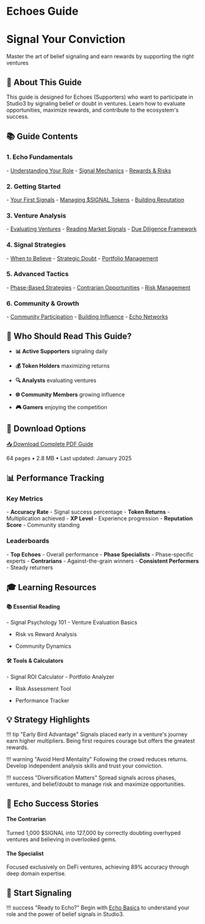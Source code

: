 # Echoes Guide

<div class="hero-section">
<h1>Signal Your Conviction</h1>
<p class="hero-subtitle">Master the art of belief signaling and earn rewards by supporting the right ventures</p>
</div>

## 📡 About This Guide

This guide is designed for Echoes (Supporters) who want to participate in Studio3 by signaling belief or doubt in ventures. Learn how to evaluate opportunities, maximize rewards, and contribute to the ecosystem's success.

## 📚 Guide Contents

<div class="grid">
<div class="arena-card" markdown="1">

<h3>1. Echo Fundamentals</h3>
- <a href="echo-basics.md">Understanding Your Role</a>
- <a href="signal-mechanics.md">Signal Mechanics</a>
- <a href="rewards-system.md">Rewards & Risks</a>

</div>

<div class="arena-card" markdown="1">

<h3>2. Getting Started</h3>
- <a href="first-signals.md">Your First Signals</a>
- <a href="token-management.md">Managing $SIGNAL Tokens</a>
- <a href="reputation-building.md">Building Reputation</a>

</div>

<div class="arena-card" markdown="1">

<h3>3. Venture Analysis</h3>
- <a href="evaluating-ventures.md">Evaluating Ventures</a>
- <a href="reading-signals.md">Reading Market Signals</a>
- <a href="due-diligence.md">Due Diligence Framework</a>

</div>

<div class="arena-card" markdown="1">

<h3>4. Signal Strategies</h3>
- <a href="belief-strategies.md">When to Believe</a>
- <a href="doubt-strategies.md">Strategic Doubt</a>
- <a href="portfolio-management.md">Portfolio Management</a>

</div>

<div class="arena-card" markdown="1">

<h3>5. Advanced Tactics</h3>
- <a href="phase-strategies.md">Phase-Based Strategies</a>
- <a href="contrarian-plays.md">Contrarian Opportunities</a>
- <a href="risk-management.md">Risk Management</a>

</div>

<div class="arena-card" markdown="1">

<h3>6. Community & Growth</h3>
- <a href="community-engagement.md">Community Participation</a>
- <a href="influence-building.md">Building Influence</a>
- <a href="echo-networks.md">Echo Networks</a>

</div>
</div>

## 🎯 Who Should Read This Guide?

- **📊 Active Supporters** signaling daily
- **💰 Token Holders**  maximizing returns
- **🔍 Analysts** evaluating ventures

- **🌐 Community Members** growing influence

- **🎮 Gamers** enjoying the competition

## 📄 Download Options

<div class="download-section">
<a href="../pdf/studio3-echoes-guide.pdf" class="md-button md-button--primary">
📥 Download Complete PDF Guide
</a>
<p>64 pages • 2.8 MB • Last updated: January 2025</p>
</div>

## 📊 Performance Tracking

<div class="grid">
<div class="arena-card" markdown="1">

<h3>Key Metrics</h3>
- <strong>Accuracy Rate</strong> 
- Signal success percentage
- <strong>Token Returns</strong> 
- Multiplication achieved
- <strong>XP Level</strong> 
- Experience progression
- <strong>Reputation Score</strong> 
- Community standing

</div>

<div class="arena-card" markdown="1">

<h3>Leaderboards</h3>
- <strong>Top Echoes</strong> 
- Overall performance
- <strong>Phase Specialists</strong> 
- Phase-specific experts
- <strong>Contrarians</strong> 
- Against-the-grain winners
- <strong>Consistent Performers</strong> 
- Steady returners

</div>
</div>

## 🎓 Learning Resources

<div class="grid">
<div class="arena-card" markdown="1">

<h4>📚 Essential Reading</h4>
- Signal Psychology 101
- Venture Evaluation Basics

- Risk vs Reward Analysis

- Community Dynamics

</div>

<div class="arena-card" markdown="1">

<h4>🛠️ Tools & Calculators</h4>
- Signal ROI Calculator
- Portfolio Analyzer

- Risk Assessment Tool

- Performance Tracker

</div>
</div>

## 💡 Strategy Highlights

!!! tip "Early Bird Advantage"
    Signals placed early in a venture's journey earn higher multipliers. Being first requires courage but offers the greatest rewards.

!!! warning "Avoid Herd Mentality"
    Following the crowd reduces returns. Develop independent analysis skills and trust your conviction.

!!! success "Diversification Matters"
    Spread signals across phases, ventures, and belief/doubt to manage risk and maximize opportunities.

## 🌟 Echo Success Stories

<div class="grid">
<div class="arena-card" markdown="1">

<h4>The Contrarian</h4>
Turned 1,000 $SIGNAL into 127,000 by correctly doubting overhyped ventures and believing in overlooked gems.

</div>

<div class="arena-card" markdown="1">

<h4>The Specialist</h4>
Focused exclusively on DeFi ventures, achieving 89% accuracy through deep domain expertise.

</div>
</div>

## 🚀 Start Signaling

!!! success "Ready to Echo?"
    Begin with [Echo Basics](echo-basics.md) to understand your role and the power of belief signals in Studio3.